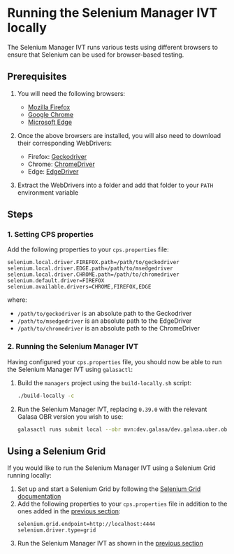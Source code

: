 # Running the Selenium Manager IVT locally

The Selenium Manager IVT runs various tests using different browsers to ensure that Selenium can be used for browser-based testing.

## Prerequisites

1. You will need the following browsers:
    - [Mozilla Firefox](https://www.mozilla.org/en-GB/firefox/new)
    - [Google Chrome](https://www.google.com/chrome)
    - [Microsoft Edge](https://www.microsoft.com/en-gb/edge)

2. Once the above browsers are installed, you will also need to download their corresponding WebDrivers:
   - Firefox: [Geckodriver](https://github.com/mozilla/geckodriver)
   - Chrome: [ChromeDriver](https://developer.chrome.com/docs/chromedriver)
   - Edge: [EdgeDriver](https://learn.microsoft.com/en-gb/microsoft-edge/webdriver-chromium/?tabs=c-sharp&form=MA13LH)

3. Extract the WebDrivers into a folder and add that folder to your `PATH` environment variable

## Steps

### 1. Setting CPS properties

Add the following properties to your `cps.properties` file:
```properties
selenium.local.driver.FIREFOX.path=/path/to/geckodriver
selenium.local.driver.EDGE.path=/path/to/msedgedriver
selenium.local.driver.CHROME.path=/path/to/chromedriver
selenium.default.driver=FIREFOX
selenium.available.drivers=CHROME,FIREFOX,EDGE
```

where:
- `/path/to/geckodriver` is an absolute path to the Geckodriver
- `/path/to/msedgedriver` is an absolute path to the EdgeDriver
- `/path/to/chromedriver` is an absolute path to the ChromeDriver

### 2. Running the Selenium Manager IVT

Having configured your `cps.properties` file, you should now be able to run the Selenium Manager IVT using `galasactl`:

1. Build the `managers` project using the `build-locally.sh` script:
    ```bash
    ./build-locally -c
    ```
2. Run the Selenium Manager IVT, replacing `0.39.0` with the relevant Galasa OBR version you wish to use:
    ```bash
    galasactl runs submit local --obr mvn:dev.galasa/dev.galasa.uber.obr/0.39.0/obr --class dev.galasa.selenium.manager.ivt/dev.galasa.selenium.manager.ivt.SeleniumManagerIVT --log -
    ```

## Using a Selenium Grid

If you would like to run the Selenium Manager IVT using a Selenium Grid running locally:

1. Set up and start a Selenium Grid by following the [Selenium Grid documentation](https://www.selenium.dev/documentation/grid/getting_started/)
2. Add the following properties to your `cps.properties` file in addition to the ones added in the [previous section](#1-setting-cps-properties):
    ```properties
    selenium.grid.endpoint=http://localhost:4444
    selenium.driver.type=grid
    ```
3. Run the Selenium Manager IVT as shown in the [previous section](#2-running-the-selenium-manager-ivt)
